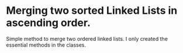 # Merging two sorted Linked Lists in ascending order.

Simple method to merge two ordered linked lists. I only created the essential methods in the classes.
